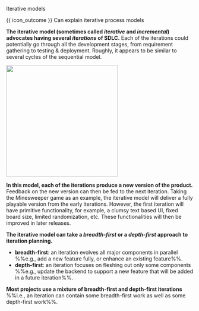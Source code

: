 <span id="title">Iterative models</span>

<span id="prereqs"></span>

<span id="outcomes">{{ icon_outcome }} Can explain iterative process models</span>

<div id="body">

**The iterative model (sometimes called _iterative_ and _incremental_) advocates having several _iterations_ of SDLC.** Each of the iterations could potentially go through all the development stages, from requirement gathering to testing & deployment. Roughly, it appears to be similar to several cycles of the sequential model.

<img src="{{baseUrl}}/processModels/introduction/iterativeModels/images/diagram.png" height="300" />
<p/>

**In this model, each of the iterations produce a new version of the product.** Feedback on the new version can then be fed to the next iteration. Taking the Minesweeper game as an example, the iterative model will deliver a fully playable version from the early iterations. However, the first iteration will have primitive functionality, for example, a clumsy text based UI, fixed board size, limited randomization, etc. These functionalities will then be improved in later releases.

**The iterative model can take a _breadth-first_ or a _depth-first_ approach to iteration planning.**
* **breadth-first**: an iteration evolves all major components in parallel %%e.g., add a new feature fully, or enhance an existing feature%%.
* **depth-first**: an iteration focuses on fleshing out only some components %%e.g., update the backend to support a new feature that will be added in a future iteration%%.

**Most projects use a mixture of breadth-first and depth-first iterations** %%i.e., an iteration can contain some breadth-first work as well as some depth-first work%%.

</div>

<div id="extras">
</div>
